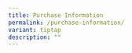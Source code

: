 ```yaml
---
title: Purchase Information
permalink: /purchase-information/
variant: tiptap
description: ""
---
```

